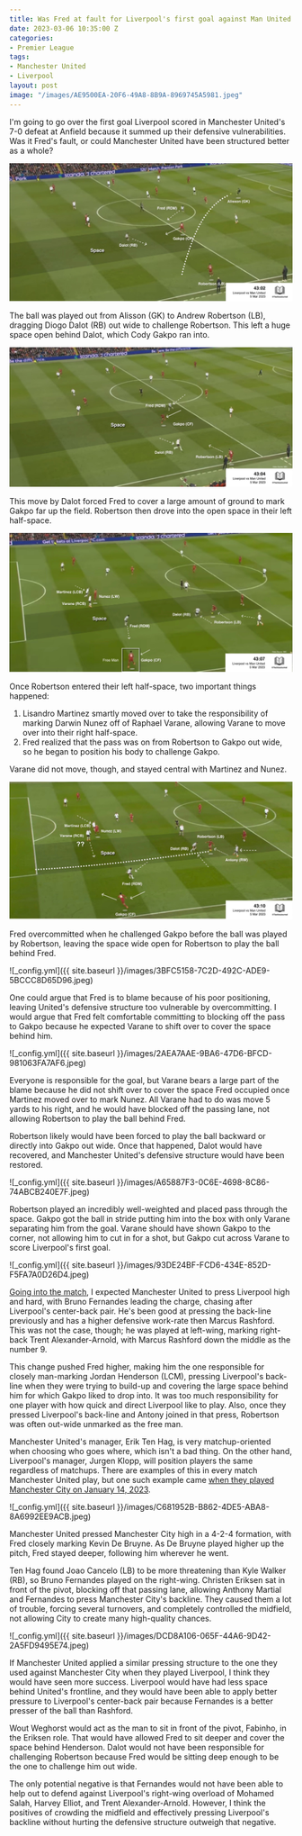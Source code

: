 ```yaml
---
title: Was Fred at fault for Liverpool's first goal against Man United
date: 2023-03-06 10:35:00 Z
categories:
- Premier League
tags:
- Manchester United
- Liverpool
layout: post
image: "/images/AE9500EA-20F6-49A8-8B9A-8969745A5981.jpeg"
---
```


I'm going to go over the first goal Liverpool scored in Manchester United's 7-0 defeat at Anfield because it summed up their defensive vulnerabilities. Was it Fred's fault, or could Manchester United have been structured better as a whole?

![](/images/2EF8633E-B949-435A-A69A-D5C9D5D3F971.jpeg)

The ball was played out from Alisson (GK) to Andrew Robertson (LB), dragging Diogo Dalot (RB) out wide to challenge Robertson. This left a huge space open behind Dalot, which Cody Gakpo ran into.

![](/images/D63266A3-7DAC-4F3E-8CE9-6973C999B68B.jpeg)

This move by Dalot forced Fred to cover a large amount of ground to mark Gakpo far up the field. Robertson then drove into the open space in their left half-space. 

![](/images/A3B9F5DA-E44E-478A-BCF3-07E4284CF286.jpeg)

Once Robertson entered their left half-space, two important things happened:

1. Lisandro Martinez smartly moved over to take the responsibility of marking Darwin Nunez off of Raphael Varane, allowing Varane to move over into their right half-space.
2. Fred realized that the pass was on from Robertson to Gakpo out wide, so he began to position his body to challenge Gakpo.

Varane did not move, though, and stayed central with Martinez and Nunez.

![](/images/AE9500EA-20F6-49A8-8B9A-8969745A5981.jpeg)

Fred overcommitted when he challenged Gakpo before the ball was played by Robertson, leaving the space wide open for Robertson to play the ball behind Fred. 

![_config.yml]({{ site.baseurl }}/images/3BFC5158-7C2D-492C-ADE9-5BCCC8D65D96.jpeg)

One could argue that Fred is to blame because of his poor positioning, leaving United's defensive structure too vulnerable by overcommitting. I would argue that Fred felt comfortable committing to blocking off the pass to Gakpo because he expected Varane to shift over to cover the space behind him.

![_config.yml]({{ site.baseurl }}/images/2AEA7AAE-9BA6-47D6-BFCD-981063FA7AF6.jpeg)

Everyone is responsible for the goal, but Varane bears a large part of the blame because he did not shift over to cover the space Fred occupied once Martinez moved over to mark Nunez. All Varane had to do was move 5 yards to his right, and he would have blocked off the passing lane, not allowing Robertson to play the ball behind Fred.

Robertson likely would have been forced to play the ball backward or directly into Gakpo out wide. Once that happened, Dalot would have recovered, and Manchester United's defensive structure would have been restored.

![_config.yml]({{ site.baseurl }}/images/A65887F3-0C6E-4698-8C86-74ABCB240E7F.jpeg)

Robertson played an incredibly well-weighted and placed pass through the space. Gakpo got the ball in stride putting him into the box with only Varane separating him from the goal. Varane should have shown Gakpo to the corner, not allowing him to cut in for a shot, but Gakpo cut across Varane to score Liverpool's first goal. 

![_config.yml]({{ site.baseurl }}/images/93DE24BF-FCD6-434E-852D-F5FA7A0D26D4.jpeg)

[Going into the match](https://tacticsjournal.com/Match-Preview-Liverpool-vs-Man-United-05MAR2023/), I expected Manchester United to press Liverpool high and hard, with Bruno Fernandes leading the charge, chasing after Liverpool's center-back pair. He's been good at pressing the back-line previously and has a higher defensive work-rate then Marcus Rashford. This was not the case, though; he was played at left-wing, marking right-back Trent Alexander-Arnold, with Marcus Rashford down the middle as the number 9. 

This change pushed Fred higher, making him the one responsible for closely man-marking Jordan Henderson (LCM), pressing Liverpool's back-line when they were trying to build-up and covering the large space behind him for which Gakpo liked to drop into. It was too much responsibility for one player with how quick and direct Liverpool like to play. Also, once they pressed Liverpool's back-line and Antony joined in that press, Robertson was often out-wide unmarked as the free man. 

Manchester United's manager, Erik Ten Hag, is very matchup-oriented when choosing who goes where, which isn't a bad thing. On the other hand, Liverpool's manager, Jurgen Klopp, will position players the same regardless of matchups. There are examples of this in every match Manchester United play, but one such example came [when they played Manchester City on January 14, 2023](https://tacticsjournal.com/Man-City-2-3-with-inverted-lb-or-rb-leaves-them-too-vulnerable/).  

![_config.yml]({{ site.baseurl }}/images/C681952B-B862-4DE5-ABA8-8A6992EE9ACB.jpeg)

Manchester United pressed Manchester City high in a 4-2-4 formation, with Fred closely marking Kevin De Bruyne. As De Bruyne played higher up the pitch, Fred stayed deeper, following him wherever he went.

Ten Hag found Joao Cancelo (LB) to be more threatening than Kyle Walker (RB), so Bruno Fernandes played on the right-wing. Christen Eriksen sat in front of the pivot, blocking off that passing lane, allowing Anthony Martial and Fernandes to press Manchester City's backline. They caused them a lot of trouble, forcing several turnovers, and completely controlled the midfield, not allowing City to create many high-quality chances.

![_config.yml]({{ site.baseurl }}/images/DCD8A106-065F-44A6-9D42-2A5FD9495E74.jpeg) 

If Manchester United applied a similar pressing structure to the one they used against Manchester City when they played Liverpool, I think they would have seen more success. Liverpool would have had less space behind United's frontline, and they would have been able to apply better pressure to Liverpool's center-back pair because Fernandes is a better presser of the ball than Rashford.

Wout Weghorst would act as the man to sit in front of the pivot, Fabinho, in the Eriksen role. That would have allowed Fred to sit deeper and cover the space behind Henderson. Dalot would not have been responsible for challenging Robertson because Fred would be sitting deep enough to be the one to challenge him out wide. 

The only potential negative is that Fernandes would not have been able to help out to defend against Liverpool's right-wing overload of Mohamed Salah, Harvey Elliot, and Trent Alexander-Arnold. However, I think the positives of crowding the midfield and effectively pressing Liverpool's backline without hurting the defensive structure outweigh that negative.

